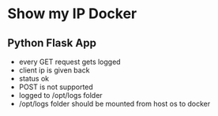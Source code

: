 # Show my IP Docker
## Python Flask App
* every GET request gets logged
* client ip is given back 
* status ok
* POST is not supported
* logged to /opt/logs folder
* /opt/logs folder should be mounted from host os to docker 
